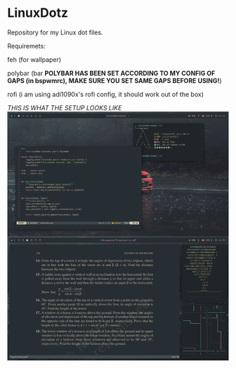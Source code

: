 # LinuxDotz
Repository for my Linux dot files.

Requiremets:

feh (for wallpaper)

polybar (bar **POLYBAR HAS BEEN SET ACCORDING TO MY CONFIG OF GAPS (in bspwmrc), MAKE SURE YOU SET SAME GAPS BEFORE USING!**)

rofi (i am using adi1090x's rofi config, it should work out of the box)

*THIS IS WHAT THE SETUP LOOKS LIKE*
![alt text](https://github.com/DominatorXS/LinuxDotz/blob/main/setup.png)

